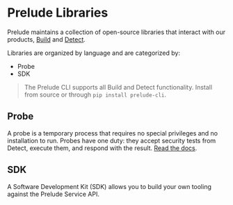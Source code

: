 # Prelude Libraries

Prelude maintains a collection of open-source libraries that interact with our products, [Build](https://docs.prelude.org/docs/build) and [Detect](https://docs.prelude.org/docs/the-basics).

Libraries are organized by language and are categorized by:

* Probe
* SDK

> The Prelude CLI supports all Build and Detect functionality. Install from source or through ```pip install prelude-cli```.

## Probe

A probe is a temporary process that requires no special privileges and no installation to run. Probes have one duty: they accept security tests from Detect, execute them, and respond with the result. [Read the docs](https://docs.prelude.org/docs/probes).

## SDK

A Software Development Kit (SDK) allows you to build your own tooling against the Prelude Service API. 
